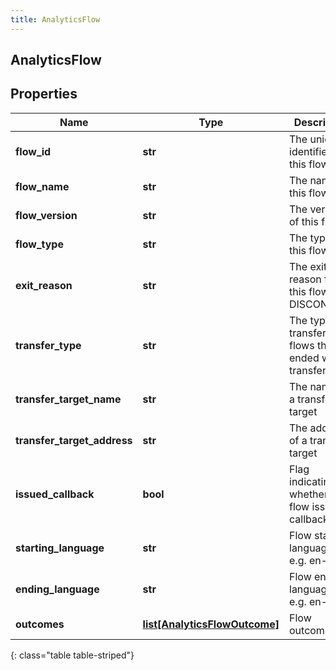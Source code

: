 ```yaml
---
title: AnalyticsFlow
---
```

## AnalyticsFlow

## Properties

|Name | Type | Description | Notes|
|------------ | ------------- | ------------- | -------------|
| **flow_id** | **str** | The unique identifier of this flow | [optional] |
| **flow_name** | **str** | The name of this flow | [optional] |
| **flow_version** | **str** | The version of this flow | [optional] |
| **flow_type** | **str** | The type of this flow | [optional] |
| **exit_reason** | **str** | The exit reason for this flow, e.g. DISCONNECT | [optional] |
| **transfer_type** | **str** | The type of transfer for flows that ended with a transfer | [optional] |
| **transfer_target_name** | **str** | The name of a transfer target | [optional] |
| **transfer_target_address** | **str** | The address of a transfer target | [optional] |
| **issued_callback** | **bool** | Flag indicating whether the flow issued a callback | [optional] |
| **starting_language** | **str** | Flow starting language, e.g. en-us | [optional] |
| **ending_language** | **str** | Flow ending language, e.g. en-us | [optional] |
| **outcomes** | [**list[AnalyticsFlowOutcome]**](AnalyticsFlowOutcome.html) | Flow outcomes | [optional] |
{: class="table table-striped"}



